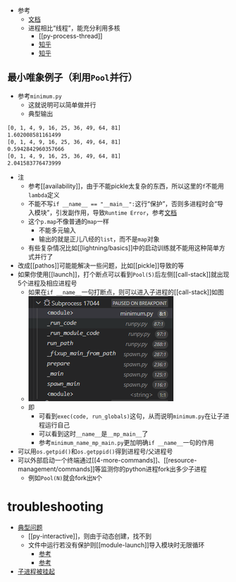 - 参考
  - [文档](https://docs.python.org/zh-cn/3.9/library/multiprocessing.html)
  - 进程相比“线程”，能充分利用多核
    - [[py-process-thread]]
    - [知乎](https://zhuanlan.zhihu.com/p/455171966)
    - [知乎](https://zhuanlan.zhihu.com/p/103135242)
## 最小唯象例子（利用`Pool`并行）
- 参考`minimum.py`
  - 这就说明可以简单做并行
  - 典型输出
```text
[0, 1, 4, 9, 16, 25, 36, 49, 64, 81]
1.602008581161499
[0, 1, 4, 9, 16, 25, 36, 49, 64, 81]
0.5942842960357666
[0, 1, 4, 9, 16, 25, 36, 49, 64, 81]
2.041583776473999
```
- 注
  - 参考[[availability]]，由于不能pickle太复杂的东西，所以这里的`f`不能用`lambda`定义
  - 不能不写`if __name__ == "__main__":`这行“保护”，否则多进程时会“导入模块”，引发副作用，导致`Runtime Error`，参考[文档](https://docs.python.org/3.9/library/multiprocessing.html#multiprocessing-programming)
  - 这个`p.map`不像普通的`map`一样
    - 不能多元输入
    - 输出的就是正儿八经的`list`，而不是`map`对象
  - 有些复杂情况比如[[lightning/basics]]中的启动训练就不能用这种简单方式并行了
- 改成[[pathos]]可能能解决一些问题，比如[[pickle]]导致的等
- 如果你使用[[launch]]，打个断点可以看到`Pool(5)`后左侧[[call-stack]]就出现5个进程及相应进程号
  - 如果在`if __name__`一句打断点，则可以进入子进程的[[call-stack]]如图
  - ![](subprocess-call-stack.png)
  - 即
    - 可看到`exec(code, run_globals)`这句，从而说明`minimum.py`在让子进程运行自己
    - 可以看到这时`__name__`是`__mp_main__`了
    - 参考`minimum_name_mp_main.py`更加明确`if __name__`一句的作用
- 可以用`os.getpid()`和`os.getppid()`得到进程号/父进程号
- 可以外部启动一个终端通过[[4-more-commands]]、[[resource-management/commands]]等监测你的python进程fork出多少子进程
  - 例如`Pool(N)`就会fork出`N`个
# troubleshooting
- [典型问题](https://www.zhihu.com/question/39032759)
  - [[py-interactive]]，则由于动态创建，找不到
  - 文件中运行若没有保护则[[module-launch]]导入模块时无限循环
    - [参考](./pool_infinite_loop.py)
    - [参考](./pool_protected.py)
- [子进程被挂起](https://zhuanlan.zhihu.com/p/75207672)